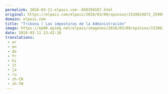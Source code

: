 ```yaml
---
permalink: 2018-03-11-elpais.com--850350107.html
original: https://elpais.com/elpais/2018/03/09/opinion/1520624872_259095.html#?ref=rss&format=simple&link=link
domain: elpais.com
title: "Tribuna | Las imposturas de la Administración"
image: https://ep00.epimg.net/elpais/imagenes/2018/03/09/opinion/1520624872_259095_1520795741_rrss_normal.jpg
date: 2018-03-11 23:42:18
translations: 
 - ar
 - en
 - de
 - fr
 - hi
 - it
 - ja
 - ru
 - zh-CN
 - zh-TW
---
```


